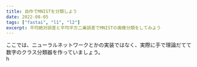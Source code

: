 ```yaml
---
title: 自作でMNISTを分類しよう
date: 2022-08-05
tags: ["fastai", "l1", "l2"]
excerpt: 平均絶対誤差と平均平方二乗誤差でMNISTの画像分類をしてみよう
---
```


ここでは、ニューラルネットワークとかの実装ではなく、実際に手で理論だてて数字のクラス分類器を作っていましょう。  
h